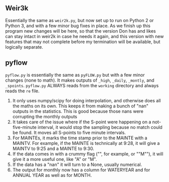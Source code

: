 Weir3k
----


Essentially the same as `weir2k.py`, but now set up to run on Python 2 or Python 3, and with a few minor bug fixes in place. As we finish up this program new changes will be here, so that the version Don has and likes can stay intact in weir2k in case he needs it again, and this version with new features that may not complete before my termination will be available, but logically separate.



pyflow
----

`pyflow.py` is essentially the same as `pyFLOW.py` but with a few minor changes (none to math). It makes outputs of `_high`, `_daily`, `_montly`, and `_spoints`. `pyflow.py` ALWAYS reads from the `working` directory and always reads the `re` file.

1. It only uses numpy/scipy for doing interpolation, and otherwise does all the maths on its own. This keeps it from making a bunch of "nan" outputs in the statistics. This is good because those nans were corrupting the monthly outputs
2. It takes care of the issue where if the S-point were happening on a not-five-minute interval, it would stop the sampling because no match could be found. It moves all S-points to five minute intervals.
3. For MAINTEs, it marks the time stamp prior to the MAINTE with a MAINTV. For example, if the MAINTE is technically at 9:28, it will give a MAINTV to 9:25 and a MAINTE to 9:30.
4. If the data comes in with a crummy flag ("", for example, or ""M""), it will give it a more useful one, like "A" or "M".
5. If the data has a "nan" it will turn to a None, usually numerical.
6. The output for monthly now has a column for WATERYEAR and for ANNUAL YEAR as well as for MONTH.

